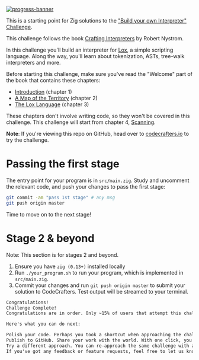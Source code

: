 [![progress-banner](https://backend.codecrafters.io/progress/interpreter/22d0aedc-438f-4a1e-a88c-5736eb7b71db)](https://app.codecrafters.io/users/codecrafters-bot?r=2qF)

This is a starting point for Zig solutions to the
["Build your own Interpreter" Challenge](https://app.codecrafters.io/courses/interpreter/overview).

This challenge follows the book
[Crafting Interpreters](https://craftinginterpreters.com/) by Robert Nystrom.

In this challenge you'll build an interpreter for
[Lox](https://craftinginterpreters.com/the-lox-language.html), a simple
scripting language. Along the way, you'll learn about tokenization, ASTs,
tree-walk interpreters and more.

Before starting this challenge, make sure you've read the "Welcome" part of the
book that contains these chapters:

- [Introduction](https://craftinginterpreters.com/introduction.html) (chapter 1)
- [A Map of the Territory](https://craftinginterpreters.com/a-map-of-the-territory.html)
  (chapter 2)
- [The Lox Language](https://craftinginterpreters.com/the-lox-language.html)
  (chapter 3)

These chapters don't involve writing code, so they won't be covered in this
challenge. This challenge will start from chapter 4,
[Scanning](https://craftinginterpreters.com/scanning.html).

**Note**: If you're viewing this repo on GitHub, head over to
[codecrafters.io](https://codecrafters.io) to try the challenge.

# Passing the first stage

The entry point for your program is in `src/main.zig`. Study and uncomment the
relevant code, and push your changes to pass the first stage:

```sh
git commit -am "pass 1st stage" # any msg
git push origin master
```

Time to move on to the next stage!

# Stage 2 & beyond

Note: This section is for stages 2 and beyond.

1. Ensure you have `zig (0.13+)` installed locally
2. Run `./your_program.sh` to run your program, which is implemented in
   `src/main.zig`.
3. Commit your changes and run `git push origin master` to submit your solution
   to CodeCrafters. Test output will be streamed to your terminal.

```markdown
Congratulations!
Challenge Complete!
Congratulations are in order. Only ~15% of users that attempt this challenge end up completing all stages, and you're one of them!

Here's what you can do next:

Polish your code. Perhaps you took a shortcut when approaching the challenge the first time. Now is a great time to clean up your code. You can simply push new commits to the existing repo, and we'll run tests just like before.
Publish to GitHub. Share your work with the world. With one click, you can publish your CodeCrafters project to GitHub. Click here to get started.
Try a different approach. You can re-approach the same challenge with a new programming language, a new constraint, or a new style. To launch the challenge again, use the dropdown on the top left.
If you've got any feedback or feature requests, feel free to let us know at hello@codecrafters.io. We respond to every single email.
```
